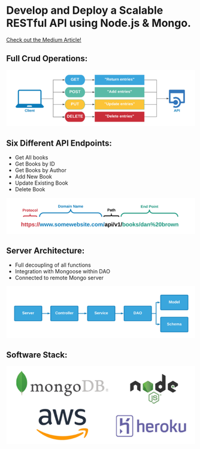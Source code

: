# Develop and Deploy a Scalable RESTful API using Node.js & Mongo.


[Check out the Medium Article!](https://alkhalifas.medium.com/develop-and-deploy-a-scalable-restful-api-using-nodejs-mongo-232ad79e0f6c)

## Full Crud Operations:

![alt text](media/crud.PNG)

## Six Different API Endpoints:
- Get All books
- Get Books by ID
- Get Books by Author
- Add New Book
- Update Existing Book
- Delete Book

![alt text](media/endpoints.PNG)

## Server Architecture:
- Full decoupling of all functions
- Integration with Mongoose within DAO
- Connected to remote Mongo server

![alt text](media/structure.PNG)


## Software Stack:

![alt text](media/stack.PNG)